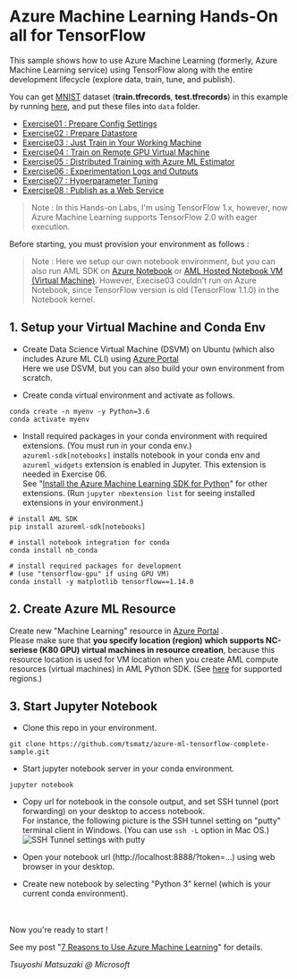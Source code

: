 # Azure Machine Learning Hands-On all for TensorFlow

This sample shows how to use Azure Machine Learning (formerly, Azure Machine Learning service) using TensorFlow along with the entire development lifecycle (explore data, train, tune, and publish).

You can get [MNIST](http://yann.lecun.com/exdb/mnist/) dataset (**train.tfrecords**, **test.tfrecords**) in this example by running [here](https://raw.githubusercontent.com/tensorflow/tensorflow/master/tensorflow/examples/how_tos/reading_data/convert_to_records.py), and put these files into ```data``` folder.

- [Exercise01 : Prepare Config Settings](https://github.com/tsmatz/azure-ml-tensorflow-complete-sample/blob/master/notebooks/exercise01_prepare_config.ipynb)
- [Exercise02 : Prepare Datastore](https://github.com/tsmatz/azure-ml-tensorflow-complete-sample/blob/master/notebooks/exercise02_prepare_datastore.ipynb)
- [Exercise03 : Just Train in Your Working Machine](https://github.com/tsmatz/azure-ml-tensorflow-complete-sample/blob/master/notebooks/exercise03_train_simple.ipynb)
- [Exercise04 : Train on Remote GPU Virtual Machine](https://github.com/tsmatz/azure-ml-tensorflow-complete-sample/blob/master/notebooks/exercise04_train_remote.ipynb)
- [Exercise05 : Distributed Training with Azure ML Estimator](https://github.com/tsmatz/azure-ml-tensorflow-complete-sample/blob/master/notebooks/exercise05_train_distributed.ipynb)
- [Exercise06 : Experimentation Logs and Outputs](https://github.com/tsmatz/azure-ml-tensorflow-complete-sample/blob/master/notebooks/exercise06_experimentation.ipynb)
- [Exercise07 : Hyperparameter Tuning](https://github.com/tsmatz/azure-ml-tensorflow-complete-sample/blob/master/notebooks/exercise07_tune_hyperparameter.ipynb)
- [Exercise08 : Publish as a Web Service](https://github.com/tsmatz/azure-ml-tensorflow-complete-sample/blob/master/notebooks/exercise08_publish_model.ipynb)

> Note : In this Hands-on Labs, I'm using TensorFlow 1.x, however, now Azure Machine Learning supports TensorFlow 2.0 with eager execution.

Before starting, you must provision your environment as follows :

> Note : Here we setup our own notebook environment, but you can also run AML SDK on [Azure Notebook](https://github.com/Azure/MachineLearningNotebooks/blob/master/NBSETUP.md) or [AML Hosted Notebook VM (Virtual Machine)](https://docs.microsoft.com/en-us/azure/machine-learning/service/tutorial-1st-experiment-sdk-setup). However, Execise03 couldn't run on Azure Notebook, since TensorFlow version is old (TensorFlow 1.1.0) in the Notebook kernel.

## 1. Setup your Virtual Machine and Conda Env

- Create Data Science Virtual Machine (DSVM) on Ubuntu (which also includes Azure ML CLI) using [Azure Portal](https://portal.azure.com/)    
  Here we use DSVM, but you can also build your own environment from scratch.

- Create conda virtual environment and activate as follows.

```
conda create -n myenv -y Python=3.6
conda activate myenv
```

- Install required packages in your conda environment with required extensions. (You must run in your conda env.)    
```azureml-sdk[notebooks]``` installs notebook in your conda env and ```azureml_widgets``` extension is enabled in Jupyter. This extension is needed in Exercise 06.    
See "[Install the Azure Machine Learning SDK for Python](https://docs.microsoft.com/en-us/python/api/overview/azure/ml/install?view=azure-ml-py)" for other extensions. (Run ```jupyter nbextension list``` for seeing installed extensions in your environment.)

```
# install AML SDK
pip install azureml-sdk[notebooks]

# install notebook integration for conda
conda install nb_conda

# install required packages for development
# (use "tensorflow-gpu" if using GPU VM)
conda install -y matplotlib tensorflow==1.14.0
```

## 2. Create Azure ML Resource

Create new "Machine Learning" resource in [Azure Portal](https://portal.azure.com/) .    
Please make sure that **you specify location (region) which supports NC-seriese (K80 GPU) virtual machines in resource creation**, because this resource location is used for VM location when you create AML compute resources (virtual machines) in AML Python SDK. (See [here](https://azure.microsoft.com/en-us/global-infrastructure/services/?products=virtual-machines) for supported regions.)

## 3. Start Jupyter Notebook

- Clone this repo in your environment.

```
git clone https://github.com/tsmatz/azure-ml-tensorflow-complete-sample.git
```

- Start jupyter notebook server in your conda environment.

```
jupyter notebook
```

- Copy url for notebook in the console output, and set SSH tunnel (port forwarding) on your desktop to access notebook.   
  For instance, the following picture is the SSH tunnel setting on "putty" terminal client in Windows. (You can use ```ssh -L``` option in Mac OS.)    
  ![SSH Tunnel settings with putty](https://i1155.photobucket.com/albums/p551/tsmatsuz/20180216_SSH_Tunnel_zpsjfahueum.jpg)

- Open your notebook url (http://localhost:8888/?token=...) using web browser in your desktop.

- Create new notebook by selecting "Python 3" kernel (which is your current conda environment).

<br />
<br />
Now you're ready to start !

See my post "[7 Reasons to Use Azure Machine Learning](https://tsmatz.wordpress.com/2018/11/20/azure-machine-learning-services/)" for details.

*Tsuyoshi Matsuzaki @ Microsoft*
